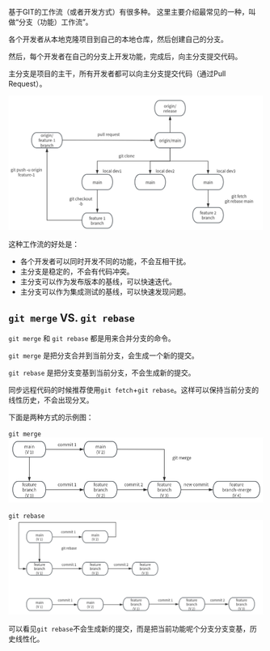 基于GIT的工作流（或者开发方式）有很多种。
这里主要介绍最常见的一种，叫做“分支（功能）工作流”。

各个开发者从本地克隆项目到自己的本地仓库，然后创建自己的分支。

然后，每个开发者在自己的分支上开发功能，完成后，向主分支提交代码。

主分支是项目的主干，所有开发者都可以向主分支提交代码（通过Pull Request）。

![git](images/git_workflow.png "Git workflow illustration")

这种工作流的好处是：
- 各个开发者可以同时开发不同的功能，不会互相干扰。
- 主分支是稳定的，不会有代码冲突。
- 主分支可以作为发布版本的基线，可以快速迭代。
- 主分支可以作为集成测试的基线，可以快速发现问题。

## `git merge` VS. `git rebase`
`git merge` 和 `git rebase` 都是用来合并分支的命令。

`git merge` 是把分支合并到当前分支，会生成一个新的提交。

`git rebase` 是把分支变基到当前分支，不会生成新的提交。

同步远程代码的时候推荐使用`git fetch`+`git rebase`。这样可以保持当前分支的线性历史，不会出现分叉。

下面是两种方式的示例图：

`git merge`
![git merge](images/merge.png "Git merge illustration")

`git rebase`
![git rebase](images/rebase.png "Git rebase illustration")

可以看见`git rebase`不会生成新的提交，而是把当前功能呢个分支分支变基，历史线性化。